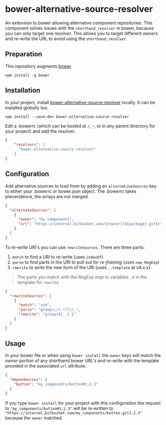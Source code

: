 # bower-alternative-source-resolver

An extension to bower allowing alternative component repositories. This component solves issues with the `shorthand_resolver` in bower, because you can only target one resolver. This allows you to target different _owners_ and re-write the URL to avoid using the `shorthand_resolver`.

## Preparation

This repository augments [bower](https://www.npmjs.com/package/bower).

`npm install -g bower`

## Installation

In your project, install [bower-alternative-source-resolver](https://www.npmjs.com/package/bower-alternative-source-resolver) locally. It can be installed globally too.

`npm install --save-dev bower-alternative-source-resolver`

Edit a .bowerrc (which can be hosted at `/`, `~`, or in any parent directory for your project) and add the resolver.

```json
{
	"resolvers": [
	  "bower-alternative-source-resolver"
	]
}
```

## Configuration

Add alternative sources to load from by adding an `alternativeSources` key to either your .bowerrc or bower.json object. The .bowerrc takes precendence, the arrays are not merged.

```json
{
  "alternateSources": [
    {
      "owner": "my_components",
      "url": "https://internal.bitbucket.com/${owner}/${package}.git${version}"
    }
  ]
}
```

To re-write URI's you can use `rewriteSources`. There are three parts:

1. `match` to find a URI to re-write (uses `indexOf`)
2. `parse` to find parts in the URI to pull out for _re-framing_ (uses `new RegExp`)
3. `rewrite` to write the new form of the URI (uses `_.template` at v4.x.x)

> The parts you match with the RegExp map to variables `_#` in the template for `rewrite`

```json
{
  "rewriteSources": [
    {
      "match": "ssh",
      "parse": "group\\/(.*?)\\.",
      "rewrite": "group/${ _1 }"
    }
  ]
}
```

## Usage

In your bower file or when using `bower install` the `owner` keys will match the _owner_ portion of any shorthand bower URL's and re-write with the template provided in the associated `url` attribute.

```json
{
  "dependencies": {
    "button": "my_components/button#1.2.3"
  }
}
```

If you type `bower install` for your project with this configuration the request to `"my_components/button#1.2.3"` will be re-written to `"https://internal.bitbucket.com/my_components/button.git1.2.3"` because the `owner` matched.


